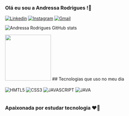 ### Olá  eu sou a Andressa Rodrigues !👋

[![Linkedin](https://img.shields.io/badge/LinkedIn-0077B5?style=for-the-badge&logo=linkedin&logoColor=white)](https://www.linkedin.com/in/andressa-macedo-rodrigues/)
[![Instagram](https://img.shields.io/badge/Instagram-E4405F?style=for-the-badge&logo=instagram&logoColor=white)](https://www.instagram.com/andressa_maguire/)
[![Gmail](https://img.shields.io/badge/Gmail-D14836?style=for-the-badge&logo=gmail&logoColor=white
)](https://mail.google.com/mail/u/0/?tab=rm&ogbl#inbox)


![Andressa Rodrigues GitHub stats](https://github-readme-stats.vercel.app/api?username=andressarodrigues2172dev&show_icons=true&theme=synthwave)

 <img height="150em" src="https://github-readme-stats.vercel.app/api/top-langs/?username=andressarodrigues2172dev&layout=compact&langs_count=7&theme=radical"/>
## Tecnologias que uso no meu dia

<div style="display:inline_block"></br>
<img align="center" alt="HMTL5" src="https://img.shields.io/badge/HTML5-E34F26?style=for-the-badge&logo=html5&logoColor=white"/>
<img align="center" alt="CSS3" src="https://img.shields.io/badge/CSS3-1572B6?style=for-the-badge&logo=css3&logoColor=white"/>
<img align="center" alt="JAVASCRIPT" src="https://img.shields.io/badge/JavaScript-F7DF1E?style=for-thebadge&logo=javascript&logoColor=black"/>
<img align="center" alt="JAVA" src="https://img.shields.io/badge/Java-ED8B00?style=for-the-badge&logo=openjdk&logoColor=white"/>
</div> 
</br>

### Apaixonada por estudar tecnologia ❤️‍🔥
